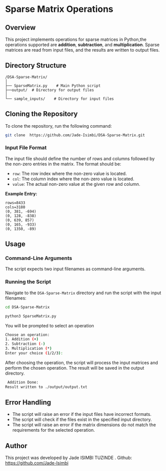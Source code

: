 # Sparse Matrix Operations

## Overview
This project implements operations for sparse matrices in Python,the operations supported are **addition**, **subtraction**, and **multiplication**. Sparse matrices are read from input files, and the results are written to output files.

## Directory Structure

```
/DSA-Sparse-Matrix/
│
├── SparseMatrix.py    # Main Python script
├──output/  # Directory for output files
│
└── sample_inputs/    # Directory for input files
```

## Cloning the Repository

To clone the repository, run the following command:

```bash
git clone  https://github.com/Jade-Isimbi/DSA-Sparse-Matrix.git

```


### Input File Format
The input file should define the number of rows and columns followed by the non-zero entries in the matrix. The format should be:

- `row`: The row index where the non-zero value is located.
- `col`: The column index where the non-zero value is located.
- `value`: The actual non-zero value at the given row and column.

**Example Entry:**

```
rows=8433
cols=3180
(0, 381, -694)
(0, 128, -838)
(0, 639, 857)
(0, 165, -933)
(0, 1350, -89)
```
## Usage

### Command-Line Arguments

The script expects two input filenames as command-line arguments.

### Running the Script

Navigate to the `DSA-Sparse-Matrix` directory and run the script with the input filenames:
```bash
cd DSA-Sparse-Matrix
```

```bash
python3 SparseMatrix.py 
```

You will be prompted to select an operation

```bash
Choose an operation:
1. Addition (+)
2. Subtraction (-)
3. Multiplication (*)
Enter your choice (1/2/3): 
```
After choosing the operation, the script will process the input matrices and perform the chosen operation. The result will be saved in the output directory.

```bash
 Addition Done:
Result written to ./output/output.txt
```
## Error Handling

- The script will raise an error if the input files have incorrect formats.
- The script will check if the files exist in the specified input directory.
- The script will raise an error if the matrix dimensions do not match the requirements for the selected operation.

## Author

This project was developed by Jade ISIMBI TUZINDE . Github: https://github.com/Jade-Isimbi
